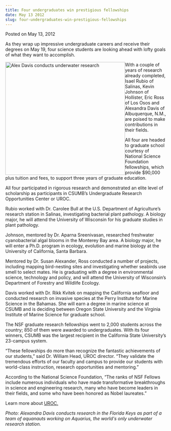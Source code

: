 ```yaml
---
title: Four undergraduates win prestigious fellowships
date: May 13 2012
slug: four-undergraduates-win-prestigious-fellowships
---
```


 



<span class="date">Posted on May 13, 2012    </span>
<p>As they wrap up impressive undergraduate careers and receive
their degrees on May 19, four science students are looking ahead
with lofty goals of what they want to accomplish.</p>
<p><img alt="Alex Davis conducts underwater research" src="https://news.csumb.edu/sites/default/files/65/attachments/news/images/alexandradavisaquarius_sm.jpg" style="float:left; width:375px; height:353px">With a couple of
years of research already completed, Isael Rubio of Salinas, Kevin
Johnson of Hollister, Eric Ross of Los Osos and Alexandra Davis of
Albuquerque, N.M., are poised to make contributions in their
fields.</img></p>
<p>All four are headed to graduate school courtesy of National
Science Foundation fellowships, which provide $90,000 plus tuition
and fees, to support three years of graduate education.</p>
<p>All four participated in rigorous research and demonstrated an
elite level of scholarship as participants in CSUMB&#x2019;s Undergraduate
Research Opportunities Center or UROC.</p>
<p>Rubio worked with Dr. Carolee Bull at the U.S. Department of
Agriculture&#x2019;s research station in Salinas, investigating bacterial
plant pathology. A biology major, he will attend the University of
Wisconsin for his graduate studies in plant pathology.</p>
<p>Johnson, mentored by Dr. Aparna Sreenivasan, researched
freshwater cyanobacterial algal blooms in the Monterey Bay area. A
biology major, he will enter a Ph.D. program in ecology, evolution
and marine biology at the University of California, Santa
Barbara.</p>
<p>Mentored by Dr. Susan Alexander, Ross conducted a number of
projects, including mapping bird-nesting sites and investigating
whether seabirds use smell to select mates. He is graduating with a
degree in environmental science, technology and policy, and will
attend the University of Wisconsin&#x2019;s Department of Forestry and
Wildlife Ecology.</p>
<p>Davis worked with Dr. Rikk Kvitek on mapping the California
seafloor and conducted research on invasive species at the Perry
Institute for Marine Science in the Bahamas. She will earn a degree
in marine science at CSUMB and is deciding between Oregon State
University and the Virginia Institute of Marine Science for
graduate school.</p>
<p>The NSF graduate research fellowships went to 2,000 students
across the country; 850 of them were awarded to undergraduates.
With its four winners, CSUMB was the largest recipient in the
California State University&#x2019;s 23-campus system.</p>
<p>&#x201C;These fellowships do more than recognize the fantastic
achievements of our students,&#x201D; said Dr. William Head, UROC
director. &#x201C;They validate the tremendous efforts of our faculty and
campus to provide our students with world-class instruction,
research opportunities and mentoring.&#x201D;</p>
<p>According to the National Science Foundation, &#x201C;The ranks of NSF
Fellows include numerous individuals who have made transformative
breakthroughs in science and engineering research, many who have
become leaders in their fields, and some who have been honored as
Nobel laureates.&#x201D;</p>
<p>Learn more about&#xA0;<a href="https://uroc.csumb.edu/" rel="nofollow">UROC.</a></p>
<p class="small"><em>Photo: Alexandra Davis conducts research in
the Florida Keys as part of a team of aquanauts working on
Aquarius, the world&apos;s only underwater research station.</em></p>
<p class="small"><br>
&#xA0;</br></p>





 
